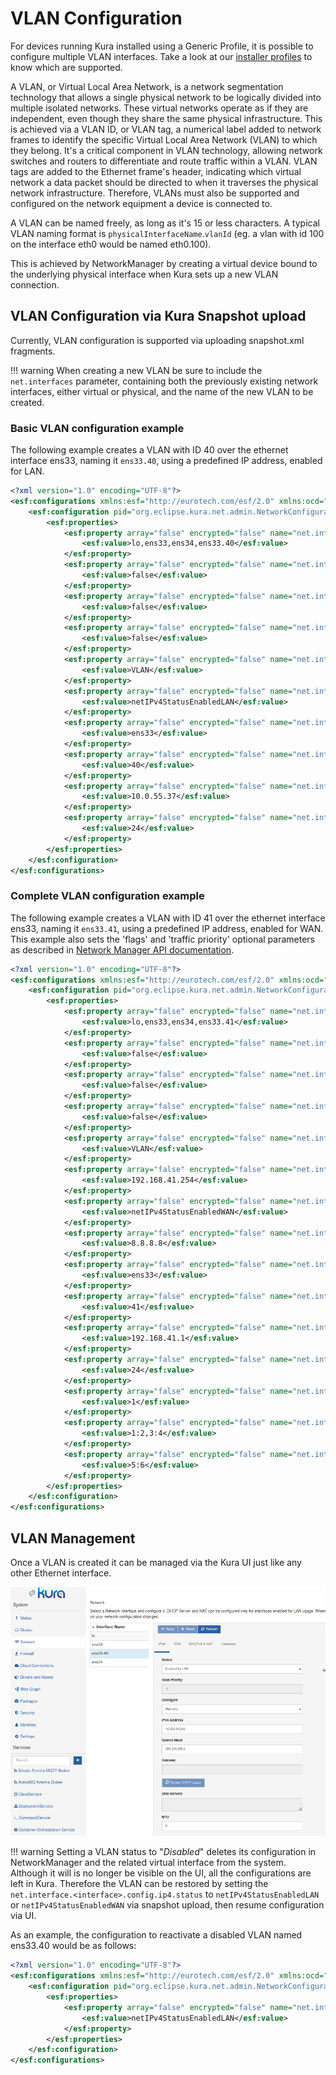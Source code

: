 # VLAN Configuration

For devices running Kura installed using a Generic Profile, it is possible to configure multiple VLAN interfaces. Take a look at our [installer profiles](../getting-started/install-kura.md#installer-types) to know which are supported.

A VLAN, or Virtual Local Area Network, is a network segmentation technology that allows a single physical network to be logically divided into multiple isolated networks. These virtual networks operate as if they are independent, even though they share the same physical infrastructure.
This is achieved via a VLAN ID, or VLAN tag, a numerical label added to network frames to identify the specific Virtual Local Area Network (VLAN) to which they belong. It's a critical component in VLAN technology, allowing network switches and routers to differentiate and route traffic within a VLAN. VLAN tags are added to the Ethernet frame's header, indicating which virtual network a data packet should be directed to when it traverses the physical network infrastructure. Therefore, VLANs must also be supported and configured on the network equipment a device is connected to.

A VLAN can be named freely, as long as it's 15 or less characters. A typical VLAN naming format is `physicalInterfaceName`.`vlanId` (eg. a vlan with id 100 on the interface eth0 would be named eth0.100).

This is achieved by NetworkManager by creating a virtual device bound to the underlying physical interface when Kura sets up a new VLAN connection.

## VLAN Configuration via Kura Snapshot upload
Currently, VLAN configuration is supported via uploading snapshot.xml fragments.

!!! warning
    When creating a new VLAN be sure to include the `net.interfaces` parameter, containing both the previously existing network interfaces, either virtual or physical, and the name of the new VLAN to be created.

### Basic VLAN configuration example

The following example creates a VLAN with ID 40 over the ethernet interface ens33, naming it `ens33.40`, using a predefined IP address, enabled for LAN.

```xml
<?xml version="1.0" encoding="UTF-8"?>
<esf:configurations xmlns:esf="http://eurotech.com/esf/2.0" xmlns:ocd="http://www.osgi.org/xmlns/metatype/v1.2.0">
    <esf:configuration pid="org.eclipse.kura.net.admin.NetworkConfigurationService">
        <esf:properties>
            <esf:property array="false" encrypted="false" name="net.interfaces" type="String">
                <esf:value>lo,ens33,ens34,ens33.40</esf:value>
            </esf:property>
            <esf:property array="false" encrypted="false" name="net.interface.ens33.40.config.dhcpServer4.enabled" type="Boolean">
                <esf:value>false</esf:value>
            </esf:property>
            <esf:property array="false" encrypted="false" name="net.interface.ens33.40.config.nat.enabled" type="Boolean">
                <esf:value>false</esf:value>
            </esf:property>
            <esf:property array="false" encrypted="false" name="net.interface.ens33.40.config.dhcpClient4.enabled" type="Boolean">
                <esf:value>false</esf:value>
            </esf:property>
            <esf:property array="false" encrypted="false" name="net.interface.ens33.40.type" type="String">
                <esf:value>VLAN</esf:value>
            </esf:property>
            <esf:property array="false" encrypted="false" name="net.interface.ens33.40.config.ip4.status" type="String">
                <esf:value>netIPv4StatusEnabledLAN</esf:value>
            </esf:property>
            <esf:property array="false" encrypted="false" name="net.interface.ens33.40.config.vlan.parent" type="String">
                <esf:value>ens33</esf:value>
            </esf:property>
            <esf:property array="false" encrypted="false" name="net.interface.ens33.40.config.vlan.id" type="Integer">
                <esf:value>40</esf:value>
            </esf:property>
            <esf:property array="false" encrypted="false" name="net.interface.ens33.40.config.ip4.address" type="String">
                <esf:value>10.0.55.37</esf:value>
            </esf:property>
            <esf:property array="false" encrypted="false" name="net.interface.ens33.40.config.ip4.prefix" type="Short">
                <esf:value>24</esf:value>
            </esf:property>
        </esf:properties>
    </esf:configuration>
</esf:configurations>
```

### Complete VLAN configuration example

The following example creates a VLAN with ID 41 over the ethernet interface ens33, naming it `ens33.41`, using a predefined IP address, enabled for WAN.
This example also sets the 'flags' and 'traffic priority' optional parameters as described in [Network Manager API documentation](https://networkmanager.dev/docs/api/latest/settings-vlan.html).

```xml
<?xml version="1.0" encoding="UTF-8"?>
<esf:configurations xmlns:esf="http://eurotech.com/esf/2.0" xmlns:ocd="http://www.osgi.org/xmlns/metatype/v1.2.0">
    <esf:configuration pid="org.eclipse.kura.net.admin.NetworkConfigurationService">
        <esf:properties>
            <esf:property array="false" encrypted="false" name="net.interfaces" type="String">
                <esf:value>lo,ens33,ens34,ens33.41</esf:value>
            </esf:property>
            <esf:property array="false" encrypted="false" name="net.interface.ens33.41.config.dhcpServer4.enabled" type="Boolean">
                <esf:value>false</esf:value>
            </esf:property>
            <esf:property array="false" encrypted="false" name="net.interface.ens33.41.config.nat.enabled" type="Boolean">
                <esf:value>false</esf:value>
            </esf:property>
            <esf:property array="false" encrypted="false" name="net.interface.ens33.41.config.dhcpClient4.enabled" type="Boolean">
                <esf:value>false</esf:value>
            </esf:property>
            <esf:property array="false" encrypted="false" name="net.interface.ens33.41.type" type="String">
                <esf:value>VLAN</esf:value>
            </esf:property>
            <esf:property array="false" encrypted="false" name="net.interface.ens33.41.config.ip4.gateway" type="String">
                <esf:value>192.168.41.254</esf:value>
            </esf:property>
            <esf:property array="false" encrypted="false" name="net.interface.ens33.41.config.ip4.status" type="String">
                <esf:value>netIPv4StatusEnabledWAN</esf:value>
            </esf:property>
            <esf:property array="false" encrypted="false" name="net.interface.vlanFull.config.ip4.dnsServers" type="String">
                <esf:value>8.8.8.8</esf:value>
            </esf:property>
            <esf:property array="false" encrypted="false" name="net.interface.ens33.41.config.vlan.parent" type="String">
                <esf:value>ens33</esf:value>
            </esf:property>
            <esf:property array="false" encrypted="false" name="net.interface.ens33.41.config.vlan.id" type="Integer">
                <esf:value>41</esf:value>
            </esf:property>
            <esf:property array="false" encrypted="false" name="net.interface.ens33.41.config.ip4.address" type="String">
                <esf:value>192.168.41.1</esf:value>
            </esf:property>
            <esf:property array="false" encrypted="false" name="net.interface.ens33.41.config.ip4.prefix" type="Short">
                <esf:value>24</esf:value>
            </esf:property>
            <esf:property array="false" encrypted="false" name="net.interface.ens33.41.config.vlan.flags" type="Integer">
                <esf:value>1</esf:value>
            </esf:property>
            <esf:property array="false" encrypted="false" name="net.interface.ens33.41.config.vlan.ingress" type="String">
                <esf:value>1:2,3:4</esf:value>
            </esf:property>
            <esf:property array="false" encrypted="false" name="net.interface.ens33.41.config.vlan.egress" type="String">
                <esf:value>5:6</esf:value>
            </esf:property>
        </esf:properties>
    </esf:configuration>
</esf:configurations>
```


## VLAN Management
Once a VLAN is created it can be managed via the Kura UI just like any other Ethernet interface.

![VLAN UI management](./images/vlan-interface-example.png)

!!! warning
    Setting a VLAN status to "_Disabled_" deletes its configuration in NetworkManager and the related virtual interface from the system. Although it will is no longer be visible on the UI, all the configurations are left in Kura. Therefore the VLAN can be restored by setting the `net.interface.<interface>.config.ip4.status` to `netIPv4StatusEnabledLAN` or `netIPv4StatusEnabledWAN` via snapshot upload, then resume configuration via UI.
    
As an example, the configuration to reactivate a disabled VLAN named ens33.40 would be as follows:
 
```xml
<?xml version="1.0" encoding="UTF-8"?>
<esf:configurations xmlns:esf="http://eurotech.com/esf/2.0" xmlns:ocd="http://www.osgi.org/xmlns/metatype/v1.2.0">
    <esf:configuration pid="org.eclipse.kura.net.admin.NetworkConfigurationService">
        <esf:properties>
            <esf:property array="false" encrypted="false" name="net.interface.ens33.40.config.ip4.status" type="String">
                <esf:value>netIPv4StatusEnabledLAN</esf:value>
            </esf:property>
        </esf:properties>
    </esf:configuration>
</esf:configurations>
```
